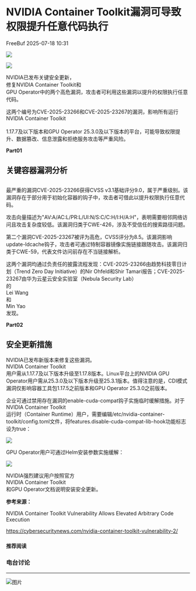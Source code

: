#  NVIDIA Container Toolkit漏洞可导致权限提升任意代码执行  
 FreeBuf   2025-07-18 10:31  
  
![](https://mmbiz.qpic.cn/mmbiz_gif/qq5rfBadR38jUokdlWSNlAjmEsO1rzv3srXShFRuTKBGDwkj4gvYy34iajd6zQiaKl77Wsy9mjC0xBCRg0YgDIWg/640?wx_fmt=gif "")  
  
  
![](https://mmbiz.qpic.cn/mmbiz_png/qq5rfBadR39qt8cDGMxraNibg1nP3VsQJRjYawcr1a3QVO6BPcOfBplfbB35UHIAibEES8yFgcbvPbolMY1YyQxw/640?wx_fmt=png&from=appmsg "")  
  
  
NVIDIA已发布关键安全更新，  
修复NVIDIA Container Toolkit和  
GPU Operator中的两个高危漏洞，攻击者可利用这些漏洞以提升的权限执行任意代码。  
  
  
这两个编号为CVE-2025-23266和CVE-2025-23267的漏洞，影响所有运行  
NVIDIA Container Toolkit  
   
1.17.7及以下版本和GPU Operator 25.3.0及以下版本的平台，可能导致权限提升、数据篡改、信息泄露和拒绝服务攻击等严重风险。  
  
  
**Part01**  
## 关键容器漏洞分析  
##   
  
最严重的漏洞CVE-2025-23266获得CVSS v3.1基础评分9.0，属于严重级别。该漏洞存在于部分用于初始化容器的钩子中，攻击者可借此以提升权限执行任意代码。  
  
  
攻击向量描述为"AV:A/AC:L/PR:L/UI:N/S:C/C:H/I:H/A:H"，表明需要相邻网络访问且攻击复杂度较低。该漏洞归类于CWE-426，涉及不受信任的搜索路径问题。  
  
  
第二个漏洞CVE-2025-23267被评为高危，CVSS评分为8.5。该漏洞影响update-ldcache钩子，攻击者可通过特制容器镜像实施链接跟随攻击。该漏洞归类于CWE-59，代表文件访问前存在不当链接解析。  
  
  
这两个漏洞均通过负责任的披露流程发现：CVE-2025-23266由趋势科技零日计划（Trend Zero Day Initiative）的Nir Ohfeld和Shir Tamari报告；CVE-2025-23267由华为云星云安全实验室（Nebula Security Lab）  
的  
Lei Wang  
和  
Min Yao  
发现。  
  
  
**Part02**  
## 安全更新措施  
  
  
NVIDIA已发布新版本来修复这些漏洞。  
NVIDIA Container Toolkit   
用户需从1.17.7及以下版本升级至1.17.8版本。Linux平台上的NVIDIA GPU Operator用户需从25.3.0及以下版本升级至25.3.1版本。值得注意的是，CDI模式漏洞仅影响容器工具包1.17.5之前版本和GPU Operator 25.3.0之前版本。  
  
  
企业可通过禁用存在漏洞的enable-cuda-compat钩子实施临时缓解措施。对于  
NVIDIA Container Toolkit  
运行时（Container Runtime）用户，需要编辑/etc/nvidia-container-toolkit/config.toml文件，将features.disable-cuda-compat-lib-hook功能标志设为true：  
  
  
![](https://mmbiz.qpic.cn/mmbiz_jpg/qq5rfBadR39qt8cDGMxraNibg1nP3VsQJzoB9EuDIPRsiaOhllFx1zzYgVV47bQVeEK0P71uDFtHX2t6eRoZWmpA/640?wx_fmt=jpeg&from=appmsg "")  
  
  
GPU Operator用户可通过Helm安装参数实施缓解：  
  
  
![](https://mmbiz.qpic.cn/mmbiz_jpg/qq5rfBadR39qt8cDGMxraNibg1nP3VsQJXhwBVOibwyTiby6dvphk2Re4GpKicGSziaOMlgb9FAuOk3IPEAjGCfY2TQ/640?wx_fmt=jpeg&from=appmsg "")  
  
  
NVIDIA强烈建议用户按照官方  
NVIDIA Container Toolkit  
和GPU Operator文档说明安装安全更新。  
  
  
**参考来源：**  
  
NVIDIA Container Toolkit Vulnerability Allows Elevated Arbitrary Code Execution  
  
https://cybersecuritynews.com/nvidia-container-toolkit-vulnerability-2/  
  
  
###   
###   
###   
  
**推荐阅读**  
  
[](https://mp.weixin.qq.com/s?__biz=MjM5NjA0NjgyMA==&mid=2651324992&idx=1&sn=8303e67651ddba23a73497aeb18955fa&scene=21#wechat_redirect)  
  
### 电台讨论  
  
****  
  
  
  
![图片](https://mmbiz.qpic.cn/mmbiz_gif/qq5rfBadR3icF8RMnJbsqatMibR6OicVrUDaz0fyxNtBDpPlLfibJZILzHQcwaKkb4ia57xAShIJfQ54HjOG1oPXBew/640?wx_fmt=gif&wxfrom=5&wx_lazy=1&tp=webp "")  
  
   
  
